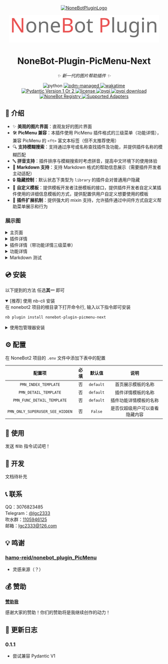 <!-- markdownlint-disable MD031 MD033 MD036 MD041 -->

<div align="center">

<a href="https://v2.nonebot.dev/store">
  <img src="https://raw.githubusercontent.com/A-kirami/nonebot-plugin-template/resources/nbp_logo.png" width="180" height="180" alt="NoneBotPluginLogo">
</a>

<p>
  <img src="https://raw.githubusercontent.com/lgc-NB2Dev/readme/main/template/plugin.svg" alt="NoneBotPluginText">
</p>

# NoneBot-Plugin-PicMenu-Next

_✨ 新一代的图片帮助插件 ✨_

<img src="https://img.shields.io/badge/python-3.9+-blue.svg" alt="python">
<a href="https://pdm.fming.dev">
  <img src="https://img.shields.io/badge/pdm-managed-blueviolet" alt="pdm-managed">
</a>
<a href="https://wakatime.com/badge/user/b61b0f9a-f40b-4c82-bc51-0a75c67bfccf/project/08822e56-b8a3-4a4e-a8dd-7d95757e3803">
  <img src="https://wakatime.com/badge/user/b61b0f9a-f40b-4c82-bc51-0a75c67bfccf/project/08822e56-b8a3-4a4e-a8dd-7d95757e3803.svg" alt="wakatime">
</a>

<br />

<a href="https://pydantic.dev">
  <img src="https://img.shields.io/endpoint?url=https://raw.githubusercontent.com/lgc-NB2Dev/readme/main/template/pyd-v1-or-v2.json" alt="Pydantic Version 1 Or 2" >
</a>
<a href="./LICENSE">
  <img src="https://img.shields.io/github/license/lgc-NB2Dev/nonebot-plugin-picmenu-next.svg" alt="license">
</a>
<a href="https://pypi.python.org/pypi/nonebot-plugin-picmenu-next">
  <img src="https://img.shields.io/pypi/v/nonebot-plugin-picmenu-next.svg" alt="pypi">
</a>
<a href="https://pypi.python.org/pypi/nonebot-plugin-picmenu-next">
  <img src="https://img.shields.io/pypi/dm/nonebot-plugin-picmenu-next" alt="pypi download">
</a>

<br />

<a href="https://registry.nonebot.dev/plugin/nonebot-plugin-picmenu-next:nonebot_plugin_picmenu_next">
  <img src="https://img.shields.io/endpoint?url=https%3A%2F%2Fnbbdg.lgc2333.top%2Fplugin%2Fnonebot-plugin-picmenu-next" alt="NoneBot Registry">
</a>
<a href="https://registry.nonebot.dev/plugin/nonebot-plugin-picmenu-next:nonebot_plugin_picmenu_next">
  <img src="https://img.shields.io/endpoint?url=https%3A%2F%2Fnbbdg.lgc2333.top%2Fplugin-adapters%2Fnonebot-plugin-picmenu-next" alt="Supported Adapters">
</a>

</div>

## 📖 介绍

- ✨ **美观的图片界面**：直观友好的图片界面
- 🛠️ **PicMenu 兼容**：本插件使用 PicMenu 插件格式的三级菜单（功能详情），兼容 PicMenu 的 `<ft>` 富文本标签（但不太推荐使用）
- 🔍 **支持模糊搜索**：支持通过序号或名称查找插件及功能，并提供插件名称的模糊匹配
- 🔤 **拼音支持**：插件排序与模糊搜索时考虑拼音，提高中文环境下的使用体验
- 📜 **Markdown 支持**：支持 Markdown 格式的帮助信息展示（需要插件开发者主动适配）
- 🔒 **隐藏控制**：默认状态下类型为 `library` 的插件会对普通用户隐藏
- 🎨 **自定义模板**：提供模板开发者注册模板的接口，提供插件开发者自定义某插件使用的详细信息模板的方式，提供配置供用户自定义想要使用的模板
- 🔌 **插件扩展机制**：提供强大的 mixin 支持，允许插件通过中间件方式自定义帮助菜单展示和行为

### 展示图

<details>
<summary>主页面</summary>

![亮色主页](https://raw.githubusercontent.com/lgc-NB2Dev/readme/main/picmenu-next/light_main.jpg)  
![暗色主页](https://raw.githubusercontent.com/lgc-NB2Dev/readme/main/picmenu-next/dark_main.jpg)

</details>

<details>
<summary>插件详情</summary>

![亮色插件详情](https://raw.githubusercontent.com/lgc-NB2Dev/readme/main/picmenu-next/light_detail.jpg)  
![暗色插件详情](https://raw.githubusercontent.com/lgc-NB2Dev/readme/main/picmenu-next/dark_detail.jpg)

</details>

<details>
<summary>插件详情（带功能详情三级菜单）</summary>

![亮色带三级菜单插件详情](https://raw.githubusercontent.com/lgc-NB2Dev/readme/main/picmenu-next/light_with_func.jpg)  
![暗色带三级菜单插件详情](https://raw.githubusercontent.com/lgc-NB2Dev/readme/main/picmenu-next/dark_with_func.jpg)

</details>

<details>
<summary>功能详情</summary>

![亮色功能详情](https://raw.githubusercontent.com/lgc-NB2Dev/readme/main/picmenu-next/light_func_detail.jpg)  
![暗色功能详情](https://raw.githubusercontent.com/lgc-NB2Dev/readme/main/picmenu-next/dark_func_detail.jpg)

</details>

<details>
<summary>Markdown 测试</summary>

![亮色 Markdown 测试](https://raw.githubusercontent.com/lgc-NB2Dev/readme/main/picmenu-next/light_markdown.jpg)  
![暗色 Markdown 测试](https://raw.githubusercontent.com/lgc-NB2Dev/readme/main/picmenu-next/dark_markdown.jpg)

</details>

## 💿 安装

以下提到的方法 任选**其一** 即可

<details open>
<summary>[推荐] 使用 nb-cli 安装</summary>
在 nonebot2 项目的根目录下打开命令行, 输入以下指令即可安装

```bash
nb plugin install nonebot-plugin-picmenu-next
```

</details>

<details>
<summary>使用包管理器安装</summary>
在 nonebot2 项目的插件目录下, 打开命令行, 根据你使用的包管理器, 输入相应的安装命令

<details>
<summary>pip</summary>

```bash
pip install nonebot-plugin-picmenu-next
```

</details>
<details>
<summary>pdm</summary>

```bash
pdm add nonebot-plugin-picmenu-next
```

</details>
<details>
<summary>poetry</summary>

```bash
poetry add nonebot-plugin-picmenu-next
```

</details>
<details>
<summary>conda</summary>

```bash
conda install nonebot-plugin-picmenu-next
```

</details>

打开 nonebot2 项目根目录下的 `pyproject.toml` 文件, 在 `[tool.nonebot]` 部分的 `plugins` 项里追加写入

```toml
[tool.nonebot]
plugins = [
    # ...
    "nonebot_plugin_picmenu_next"
]
```

</details>

## ⚙️ 配置

在 NoneBot2 项目的 `.env` 文件中添加下表中的配置

|             配置项              | 必填 |  默认值   |              说明              |
| :-----------------------------: | :--: | :-------: | :----------------------------: |
|      `PMN_INDEX_TEMPLATE`       |  否  | `default` |       首页展示模板的名称       |
|      `PMN_DETAIL_TEMPLATE`      |  否  | `default` |       插件详情模板的名称       |
|   `PMN_FUNC_DETAIL_TEMPLATE`    |  否  | `default` |     插件功能详情模板的名称     |
| `PMN_ONLY_SUPERUSER_SEE_HIDDEN` |  否  |  `False`  | 是否仅超级用户可以查看隐藏内容 |

## 🎉 使用

发送 `帮助` 指令试试吧！

## 🔧 开发

文档待补充

## 📞 联系

QQ：3076823485  
Telegram：[@lgc2333](https://t.me/lgc2333)  
吹水群：[1105946125](https://jq.qq.com/?_wv=1027&k=Z3n1MpEp)  
邮箱：<lgc2333@126.com>

## 💡 鸣谢

### [hamo-reid/nonebot_plugin_PicMenu](https://github.com/hamo-reid/nonebot_plugin_PicMenu)

- 灵感来源（？）

## 💰 赞助

**[赞助我](https://blog.lgc2333.top/donate)**

感谢大家的赞助！你们的赞助将是我继续创作的动力！

## 📝 更新日志

### 0.1.1

- 尝试兼容 Pydantic V1
